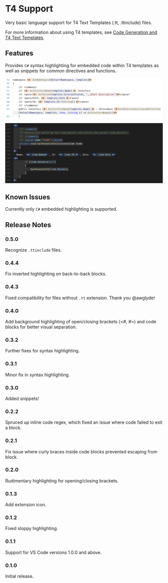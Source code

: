 # T4 Support

Very basic language support for T4 Text Templates (.tt, .ttinclude) files.

For more information about using T4 templates, see [Code Generation and T4 Text Templates](https://docs.microsoft.com/en-us/visualstudio/modeling/code-generation-and-t4-text-templates).

## Features

Provides `C#` syntax highlighting for embedded code within T4 templates as well as snippets for common directives and functions.

![Light theme screenshot](./assets/screenshot1.png)

![Dark theme screenshot](./assets/screenshot2.png)

## Known Issues

Currently only `C#` embedded highlighting is supported.

## Release Notes

### 0.5.0

Recognize `.ttinclude` files.

### 0.4.4

Fix inverted highlighting on back-to-back blocks.

### 0.4.3

Fixed compatibility for files without `.tt` extension. Thank you @awglyde!

### 0.4.0

Add background highlighting of open/closing brackets (<#, #>) and code blocks for better visual separation.

### 0.3.2

Further fixes for syntax highlighting.

### 0.3.1

Minor fix in syntax highlighting.

### 0.3.0

Added snippets!

### 0.2.2

Spruced up inline code regex, which fixed an issue where code failed to exit a block.

### 0.2.1

Fix issue where curly braces inside code blocks prevented escaping from block.

### 0.2.0

Rudimentary highlighting for opening/closing brackets.

### 0.1.3

Add extension icon.

### 0.1.2

Fixed sloppy highlighting.

### 0.1.1

Support for VS Code versions 1.0.0 and above.

### 0.1.0

Initial release.
